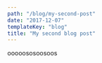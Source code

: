```yaml
---
path: "/blog/my-second-post"
date: "2017-12-07"
templateKey: "blog"
title: "My second blog post"
---
```


ooooososoosoos